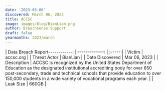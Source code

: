 ```yaml
---
date: '2023-03-06'
discovered: March 06, 2023
title: ACCSC
image: images/blog/BianLian.png
author: Breachsense Support
draft: false
yearmonths: 2023/march
---
```


| Data Breach Report------------:     |:-------------:    | :-----:|
| Victim      | accsc.org      | 
| Threat Actor      | BianLian      | 
| Date Discovered      | Mar 06, 2023      | 
| Description      | ACCSC is recognized by the United States Department of Education as the designated institutional accrediting body for over 650 post-secondary, trade and technical schools that provide education to over 150,000 students in a wide variety of vocational programs each year.      | 
| Leak Size      | 660GB      | 

